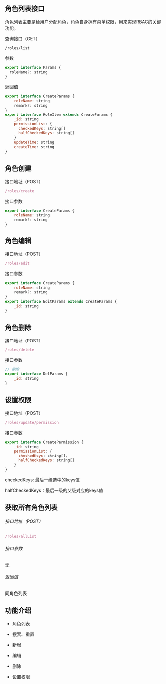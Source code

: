 ## 角色列表接口

角色列表主要是给用户分配角色，角色自身拥有菜单权限，用来实现RBAC的关键功能。

查询接口（GET）

```shell
/roles/list
```

参数

```js
export interface Params {
  roleName?: string
}
```

返回值

```js
export interface CreateParams {
    roleName: string
    remark?: string
}
export interface RoleItem extends CreateParams {
    _id: string
    permissionList: {
      checkedKeys: string[]
      halfCheckedKeys: string[]
    }
    updateTime: string
    createTime: string
}
```

## 角色创建

接口地址（POST）

```js
/roles/create
```

接口参数

```js
export interface CreateParams {
    roleName: string
    remark?: string
}
```

## 角色编辑

接口地址（POST）

```js
/roles/edit
```

接口参数

```js
export interface CreateParams {
    roleName: string
    remark?: string
}
export interface EditParams extends CreateParams {
    _id: string
}
```

## 角色删除

接口地址（POST）

```js
/roles/delete
```

接口参数

```js
// 删除
export interface DelParams {
    _id: string
}
```

## 设置权限

接口地址（POST）

```js
/roles/update/permission
```

接口参数

```js
export interface CreatePermission {
    _id: string
    permissionList: {
      checkedKeys: string[],
      halfCheckedKeys: string[]
    }
}
```

checkedKeys: 最后一级选中的keys值

halfCheckedKeys：最后一级的父级对应的keys值

## 获取所有角色列表

###### 接口地址（POST）

```js
/roles/allList
```

###### 接口参数

无

###### 返回值

同角色列表

## 功能介绍

- 角色列表

- 搜索、重置

- 新增

- 编辑

- 删除

- 设置权限
